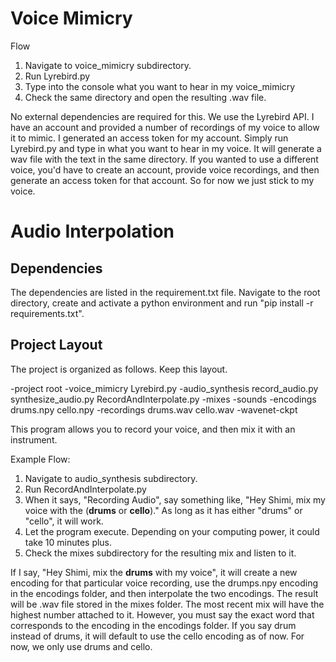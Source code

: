 # Voice Mimicry

Flow

1. Navigate to voice_mimicry subdirectory.
2. Run Lyrebird.py
3. Type into the console what you want to hear in my voice_mimicry
4. Check the same directory and open the resulting .wav file.

No external dependencies are required for this. We use the Lyrebird API. I have
an account and provided a number of recordings of my voice to allow it to mimic.
I generated an access token for my account. Simply run Lyrebird.py and type in what
you want to hear in my voice. It will generate a wav file with the text in the same directory.
If you wanted to use a different voice, you'd have to create an account, provide
voice recordings, and then generate an access token for that account. So for now
we just stick to my voice.

# Audio Interpolation

## Dependencies

The dependencies are listed in the requirement.txt file. Navigate to the root
directory, create and activate a python environment and run "pip install -r requirements.txt".

## Project Layout

The project is organized as follows. Keep this layout.

-project root
  -voice_mimicry
    Lyrebird.py
  -audio_synthesis
    record_audio.py
    synthesize_audio.py
    RecordAndInterpolate.py
    -mixes
    -sounds
      -encodings
        drums.npy
        cello.npy
      -recordings
        drums.wav
        cello.wav
  -wavenet-ckpt

  This program allows you to record your voice, and then mix it with an instrument.

  Example Flow:

  1. Navigate to audio_synthesis subdirectory.
  2. Run RecordAndInterpolate.py
  3. When it says, "Recording Audio", say something like, "Hey Shimi, mix my voice with the (**drums** or **cello**)." As long as it has either "drums" or "cello", it will work.
  4. Let the program execute. Depending on your computing power, it could take 10 minutes plus.
  5. Check the mixes subdirectory for the resulting mix and listen to it.

  If I say, "Hey Shimi, mix the **drums** with my voice", it will
  create a new encoding for that particular voice recording, use the drumps.npy
  encoding in the encodings folder, and then interpolate the two encodings. The
  result will be .wav file stored in the mixes folder. The most recent mix will
  have the highest number attached to it. However, you must say the exact word
  that corresponds to the encoding in the encodings folder. If you say drum instead
  of drums, it will default to use the cello encoding as of now. For now, we only
  use drums and cello.

